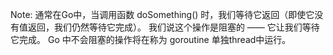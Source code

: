 Note:
通常在Go中，当调用函数 doSomething() 时，我们等待它返回（即使它没有值返回，我们仍然等待它完成）。
我们说这个操作是阻塞的 —— 它让我们等待它完成。
Go 中不会阻塞的操作将在称为 goroutine 单独thread中运行。